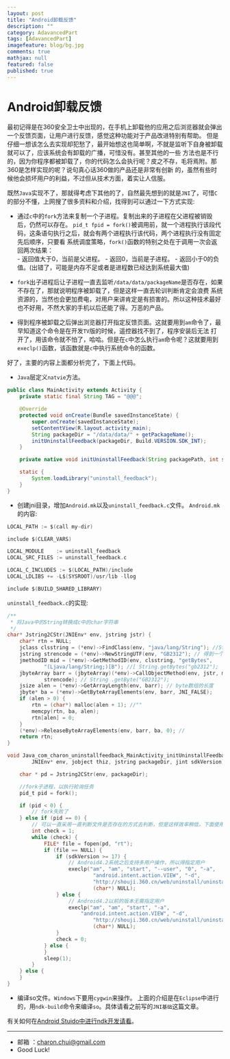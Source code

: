 ```yaml
---
layout: post
title: "Android卸载反馈"
description: ""
category: AdavancedPart
tags: [AdavancedPart]
imagefeature: blog/bg.jpg
comments: true
mathjax: null
featured: false
published: true
---
```




Android卸载反馈
===

最初记得是在360安全卫士中出现的，在手机上卸载他的应用之后浏览器就会弹出一个反馈页面，让用户进行反馈，感觉这种功能对于产品改进特别有帮助。
但是仔细一想该怎么去实现却犯愁了，最开始想这也简单啊，不就是监听下自身被卸载就可以了，应该系统会有卸载的广播，可惜没有。甚至其他的一些
方法也是不行的，因为你程序都被卸载了，你的代码怎么会执行呢？皮之不存，毛将焉附。那360是怎样实现的呢？说句真心话360做的产品还是非常有创新
的，虽然有些时候他会损坏用户的利益，不过但从技术方面，着实让人信服。

既然`Java`实现不了，那就得考虑下其他的了，自然最先想到的就是`JNI`了，可惜`C`的部分不懂，上网搜了很多资料和介绍，找得到可以通过一下方式实现:   
- 通过`c`中的`fork`方法来复制一个子进程。复制出来的子进程在父进程被销毁后，仍然可以存在。
    `pid_t fpid = fork()`被调用前，就一个进程执行该段代码，这条语句执行之后，就会有两个进程执行该代码，两个进程执行没有固定先后顺序，只要看
	系统调度策略，`fork()`函数的特别之处在于调用一次会返回两次结果：   
	    - 返回值大于0，当前是父进程。
		- 返回0，当前是子进程。
		- 返回小于0的负值。(出错了，可能是内存不足或者是进程数已经达到系统最大值)

- `fork`出子进程后让子进程一直去监听`/data/data/packageName`是否存在，如果不存在了，那就说明程序被卸载了，但是这样一直去轮训判断肯定会浪费
    系统资源的，当然也会更加费电，对用户来讲肯定是有损害的。所以这种技术最好也不好用，不然大家的手机以后还能了得。万恶的产品。

- 得到程序被卸载之后弹出浏览器打开指定反馈页面。这就要用到`am`命令了，最早知道这个命令是在开发`TV`版的时候，遥控器找不到了，程序安装后无法
   打开了，用该命令就不怕了，哈哈。但是在`c`中怎么执行`am`命令呢？这就要用到`execlp()`函数，该函数就是`c`中执行系统命令的函数。
   

好了，主要的内容上面都分析完了，下面上代码。

- `Java`层定义`natvie`方法。   
```java
public class MainActivity extends Activity {
	private static final String TAG = "@@@";

	@Override
	protected void onCreate(Bundle savedInstanceState) {
		super.onCreate(savedInstanceState);
		setContentView(R.layout.activity_main);
		String packageDir = "/data/data/" + getPackageName();
		initUninstallFeedback(packageDir, Build.VERSION.SDK_INT);
	}

	private native void initUninstallFeedback(String packagePath, int sdkVersion);

	static {
		System.loadLibrary("uninstall_feedback");
	}
}
```

- 创建jni目录，增加`Android.mk`以及`uninstall_feedback.c`文件。
`Android.mk`的内容:

```c
LOCAL_PATH := $(call my-dir)

include $(CLEAR_VARS)

LOCAL_MODULE    := uninstall_feedback
LOCAL_SRC_FILES := uninstall_feedback.c

LOCAL_C_INCLUDES := $(LOCAL_PATH)/include
LOCAL_LDLIBS += -L$(SYSROOT)/usr/lib -llog

include $(BUILD_SHARED_LIBRARY)
```

`uninstall_feedback.c`的实现: 

```c
/**
 * 将Java中的String转换成c中的char字符串
 */
char* Jstring2CStr(JNIEnv* env, jstring jstr) {
	char* rtn = NULL;
	jclass clsstring = (*env)->FindClass(env, "java/lang/String"); //String
	jstring strencode = (*env)->NewStringUTF(env, "GB2312"); // 得到一个java字符串 "GB2312"
	jmethodID mid = (*env)->GetMethodID(env, clsstring, "getBytes",
			"(Ljava/lang/String;)[B"); //[ String.getBytes("gb2312");
	jbyteArray barr = (jbyteArray)(*env)->CallObjectMethod(env, jstr, mid,
			strencode); // String .getByte("GB2312");
	jsize alen = (*env)->GetArrayLength(env, barr); // byte数组的长度
	jbyte* ba = (*env)->GetByteArrayElements(env, barr, JNI_FALSE);
	if (alen > 0) {
		rtn = (char*) malloc(alen + 1); //""
		memcpy(rtn, ba, alen);
		rtn[alen] = 0;
	}
	(*env)->ReleaseByteArrayElements(env, barr, ba, 0); //
	return rtn;
}

void Java_com_charon_uninstallfeedback_MainActivity_initUninstallFeedback(
		JNIEnv* env, jobject thiz, jstring packageDir, jint sdkVersion) {

	char * pd = Jstring2CStr(env, packageDir);

	//fork子进程，以执行轮询任务
	pid_t pid = fork();

	if (pid < 0) {
		// fork失败了
	} else if (pid == 0) {
		// 可以一直采用一直判断文件是否存在的方式去判断，但是这样效率稍低，下面使用监听的方式，死循环，每个一秒判断一次，这样太浪费资源了。
		int check = 1;
		while (check) {
			FILE* file = fopen(pd, "rt");
			if (file == NULL) {
				if (sdkVersion >= 17) {
					// Android4.2系统之后支持多用户操作，所以得指定用户
					execlp("am", "am", "start", "--user", "0", "-a",
							"android.intent.action.VIEW", "-d",
							"http://shouji.360.cn/web/uninstall/uninstall.html",
							(char*) NULL);
				} else {
					// Android4.2以前的版本无需指定用户
					execlp("am", "am", "start", "-a",
						"android.intent.action.VIEW", "-d",
							"http://shouji.360.cn/web/uninstall/uninstall.html",
							(char*) NULL);
				}
				check = 0;
			} else {
			}
			sleep(1);
		}
	} else {
	}
}

```

- 编译so文件。`Windows`下要用`cygwin`来操作。
上面的介绍是在`Eclipse`中进行的，用`ndk-build`命令来编译`so`。具体请看之前写的`JNI基础`这篇文章。

有关如何在[Android Stuido中进行ndk开发请看][1]。
   		

[1]: https://github.com/CharonChui/AndroidNote/blob/master/AndroidStudioCourse/AndroidStudio%E4%B8%AD%E8%BF%9B%E8%A1%8Cndk%E5%BC%80%E5%8F%91.md "Android Stuido中进行ndk开发"

---

- 邮箱 ：charon.chui@gmail.com  
- Good Luck! 